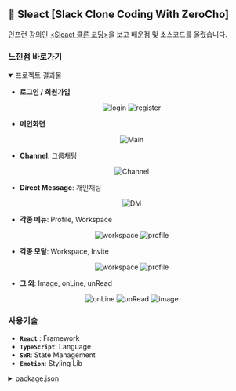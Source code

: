 ## 📢 Sleact [Slack Clone Coding With ZeroCho]
인프런 강의인 [<Sleact 클론 코딩>](https://www.inflearn.com/course/%ED%81%B4%EB%A1%A0%EC%BD%94%EB%94%A9-%EC%8B%A4%EC%8B%9C%EA%B0%84%EC%B1%84%ED%8C%85/dashboard)을 보고 배운점 및 소스코드를 올렸습니다.

### 느낀점 바로가기

<details open>
<summary>프로젝트 결과물</summary>
  
  - **로그인 / 회원가입**
  <p align="center">
    <img src="https://user-images.githubusercontent.com/62810965/129292893-ed9c9e13-a485-4fd4-afb2-bb170c4b3bb5.png" alt="login" />
    <img src="https://user-images.githubusercontent.com/62810965/129292924-12e3bcdc-0167-46fb-8d89-10ecc53bd753.png" alt="register" />
  </p>
  
  - **메인화면**
  <p align="center">
    <img src="https://user-images.githubusercontent.com/62810965/129293598-86bc5eee-af38-47b6-a82a-5bfc6e6c0878.png" alt="Main" />
  </p>
  
  - **Channel**: 그룹채팅
  <p align="center">
    <img src="https://user-images.githubusercontent.com/62810965/129293713-b5e6792b-e757-4e3e-8b4e-294714d7df6e.png" alt="Channel" />
  </p>
  
  - **Direct Message**: 개인채팅
  <p align="center">
    <img src="https://user-images.githubusercontent.com/62810965/129293767-0abf707f-38c7-4480-9acb-1ceeef6fd62c.png" alt="DM" />
  </p>  
  
  - **각종 메뉴**: Profile, Workspace
  <p align="center">
    <img src="https://user-images.githubusercontent.com/62810965/129293889-5f301868-1ee8-4047-a72f-89512ace81f3.png" alt="workspace" />
    <img src="https://user-images.githubusercontent.com/62810965/129293907-423cff38-51bc-4662-a33f-33f33e1101f5.png" alt="profile" />
  </p>
  
  - **각종 모달**: Workspace, Invite
  <p align="center">
    <img src="https://user-images.githubusercontent.com/62810965/129293987-9c281fd6-f010-4e6c-9f69-ff4daead6fda.png" alt="workspace" />
    <img src="https://user-images.githubusercontent.com/62810965/129293996-33be14ff-7885-4307-a324-5b9767e76766.png" alt="profile" />
  </p>
  
  - **그 외**: Image, onLine, unRead
  <p align="center">
    <img src="https://user-images.githubusercontent.com/62810965/129294250-fa6ba1b7-1593-4ee5-9459-19d7708b99b9.png" alt="onLine" />
    <img src="https://user-images.githubusercontent.com/62810965/129294286-eb93ec20-a287-4dd0-9e14-bf00f9736e78.png" alt="unRead" />
    <img src="https://user-images.githubusercontent.com/62810965/129294357-3c6cf07f-af72-448d-ae3b-fb4daaecc537.png" alt="image" />
  </p>
  
</details>

### 사용기술
- **```React```** : Framework
- **```TypeScript```**: Language
- **```SWR```**: State Management
- **```Emotion```**: Styling Lib

<details>
  <summary>package.json</summary>
  
  ```
    "dependencies": {
        "@emotion/babel-plugin": "^11.3.0",
        "@emotion/react": "^11.4.1",
        "@emotion/styled": "^11.3.0",
        "@loadable/component": "^5.15.0",
        "@pmmmwh/react-refresh-webpack-plugin": "^0.4.3",
        "@types/autosize": "^4.0.0",
        "@types/gravatar": "^1.8.3",
        "@types/react": "^17.0.16",
        "@types/react-dom": "^17.0.9",
        "autosize": "^5.0.1",
        "axios": "^0.21.1",
        "cross-env": "^7.0.3",
        "css-loader": "^6.2.0",
        "gravatar": "^1.8.1",
        "react": "^17.0.2",
        "react-dom": "^17.0.2",
        "react-router": "^5.2.0",
        "react-router-dom": "^5.2.0",
        "react-toastify": "^7.0.4",
        "socket.io-client": "^2.4.0",
        "style-loader": "^3.2.1",
        "swr": "^0.5.6",
        "ts-node": "^10.2.0",
        "typescript": "^4.3.5"
      },
      "devDependencies": {
        "@babel/core": "^7.15.0",
        "@babel/preset-env": "^7.15.0",
        "@babel/preset-react": "^7.14.5",
        "@babel/preset-typescript": "^7.15.0",
        "@jjordy/swr-devtools": "^1.0.6",
        "@types/loadable__component": "^5.13.4",
        "@types/node": "^16.4.13",
        "@types/react-custom-scrollbars": "^4.0.8",
        "@types/react-mentions": "^4.1.3",
        "@types/react-router": "^5.1.16",
        "@types/react-router-dom": "^5.1.8",
        "@types/socket.io-client": "^1.4.35",
        "@types/webpack": "^5.28.0",
        "@types/webpack-bundle-analyzer": "^4.4.1",
        "@types/webpack-dev-server": "^3.11.5",
        "babel-loader": "^8.2.2",
        "dayjs": "^1.10.6",
        "eslint": "^7.32.0",
        "eslint-config-prettier": "^8.3.0",
        "eslint-config-react-app": "^6.0.0",
        "eslint-plugin-flowtype": "^5.9.0",
        "eslint-plugin-import": "^2.24.0",
        "eslint-plugin-jsx-a11y": "^6.4.1",
        "eslint-plugin-prettier": "^3.4.0",
        "eslint-plugin-react": "^7.24.0",
        "fork-ts-checker-webpack-plugin": "^6.3.2",
        "prettier": "^2.3.2",
        "react-custom-scrollbars": "^4.2.1",
        "react-mentions": "^4.3.0",
        "react-refresh": "^0.10.0",
        "regexify-string": "^1.0.16",
        "webpack": "^5.49.0",
        "webpack-bundle-analyzer": "^4.4.2",
        "webpack-cli": "^4.7.2",
        "webpack-dev-server": "^3.11.2"
      }
  ```
</details>


